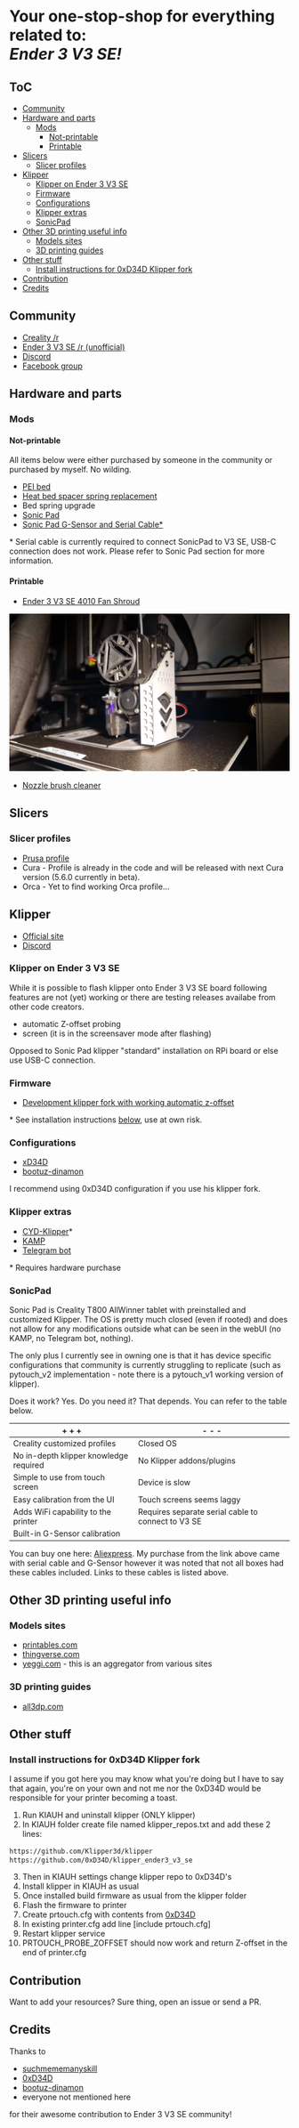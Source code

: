 <!-- omit in toc -->
# Your one-stop-shop for everything related to:<br>***Ender 3 V3 SE!***

<!-- omit in toc -->
## ToC

- [Community](#community)
- [Hardware and parts](#hardware-and-parts)
  - [Mods](#mods)
    - [Not-printable](#not-printable)
    - [Printable](#printable)
- [Slicers](#slicers)
  - [Slicer profiles](#slicer-profiles)
- [Klipper](#klipper)
  - [Klipper on Ender 3 V3 SE](#klipper-on-ender-3-v3-se)
  - [Firmware](#firmware)
  - [Configurations](#configurations)
  - [Klipper extras](#klipper-extras)
  - [SonicPad](#sonicpad)
- [Other 3D printing useful info](#other-3d-printing-useful-info)
  - [Models sites](#models-sites)
  - [3D printing guides](#3d-printing-guides)
- [Other stuff](#other-stuff)
  - [Install instructions for 0xD34D Klipper fork](#install-instructions-for-0xd34d-klipper-fork)
- [Contribution](#contribution)
- [Credits](#credits)

## Community

- [Creality /r](https://www.reddit.com/r/Creality/)
- [Ender 3 V3 SE /r (unofficial)](https://www.reddit.com/r/Ender3V3SE/)
- [Discord](https://discord.gg/mbCpbSv9)
- [Facebook group](https://www.facebook.com/groups/347538964267031)

## Hardware and parts

### Mods

#### Not-printable

All items below were either purchased by someone in the community or purchased by myself. No wilding.

- [PEI bed](https://www.aliexpress.com/item/1005005815144081.html)
- [Heat bed spacer spring replacement](https://www.aliexpress.com/item/33000090210.html)
- Bed spring upgrade
- [Sonic Pad](https://www.aliexpress.com/item/1005005573923853.html)
- [Sonic Pad G-Sensor and Serial Cable*](https://www.aliexpress.com/item/1005005135181819.html)

\* Serial cable is currently required to connect SonicPad to V3 SE, USB-C connection does not work. Please refer to Sonic Pad section for more information.

#### Printable

- [Ender 3 V3 SE 4010 Fan Shroud](https://www.printables.com/model/595397-ender-3-v3-se-4010-fan-shroud)

![Alt text](/assets/img/example-printed-shroud.jpg "Shroud")

- [Nozzle brush cleaner](https://www.printables.com/model/625480-brush-mount-for-ender-3-v3-se)

## Slicers

### Slicer profiles

- [Prusa profile](https://github.com/suchmememanyskill/PrusaSlicer-Ender3-v3-SE-Config)
- Cura - Profile is already in the code and will be released with next Cura version (5.6.0 currently in beta).
- Orca - Yet to find working Orca profile...

## Klipper

- [Official site](https://www.klipper3d.org)
- [Discord](https://discord.klipper3d.org/})

### Klipper on Ender 3 V3 SE

While it is possible to flash klipper onto Ender 3 V3 SE board following features are not (yet) working or there are testing releases availabe from other code creators.

- automatic Z-offset probing
- screen (it is in the screensaver mode after flashing)

Opposed to Sonic Pad klipper "standard" installation on RPi board or else use USB-C connection.

### Firmware

- [Development klipper fork with working automatic z-offset](https://github.com/0xD34D/klipper_ender3_v3_se)

\* See installation instructions [below](https://github.com/pwlgrzs/awesome-resources-for-ender-3-v3-se#other-stuff), use at own risk.

### Configurations

- [xD34D](https://github.com/0xD34D/ender3-v3-se-klipper-config)
- [bootuz-dinamon](https://github.com/bootuz-dinamon/ender3-v3-se-full-klipper)

I recommend using 0xD34D configuration if you use his klipper fork.

### Klipper extras

- [CYD-Klipper](https://github.com/suchmememanyskill/CYD-Klipper)*
- [KAMP](https://github.com/kyleisah/Klipper-Adaptive-Meshing-Purging)
- [Telegram bot](https://github.com/nlef/moonraker-telegram-bot)

\* Requires hardware purchase

### SonicPad

Sonic Pad is Creality T800 AllWinner tablet with preinstalled and customized Klipper. The OS is pretty much closed (even if rooted) and does not allow for any modifications outside what can be seen in the webUI (no KAMP, no Telegram bot, nothing).

The only plus I currently see in owning one is that it has device specific configurations that community is currently struggling to replicate (such as pytouch_v2 implementation - note there is a pytouch_v1 working version of klipper).

Does it work? Yes. Do you need it? That depends. You can refer to the table below.

| + + +                                   | - - -                                               |
|---------------------------------------- |---------------------------------------------------- |
| Creality customized profiles            | Closed OS                                           |
| No in-depth klipper knowledge required  | No Klipper addons/plugins                           |
| Simple to use from touch screen         | Device is slow                                      |
| Easy calibration from the UI            | Touch screens seems laggy                           |
| Adds WiFi capability to the printer     | Requires separate serial cable to connect to V3 SE  |
| Built-in G-Sensor calibration           |                                                     |

You can buy one here: [Aliexpress](https://www.aliexpress.com/item/1005005573923853.html).
My purchase from the link above came with serial cable and G-Sensor however it was noted that not all boxes had these cables included. Links to these cables is listed above.

## Other 3D printing useful info

### Models sites

- [printables.com](https://www.printables.com/)
- [thingverse.com](https://www.thingiverse.com/)
- [yeggi.com](https://www.yeggi.com/) - this is an aggregator from various sites

### 3D printing guides

- [all3dp.com](https://all3dp.com/)

## Other stuff

### Install instructions for 0xD34D Klipper fork

I assume if you got here you may know what you're doing but I have to say that again, you're on your own and not me nor the 0xD34D would be responsible for your printer becoming a toast.

1. Run KIAUH and uninstall klipper (ONLY klipper)
2. In KIAUH folder create file named klipper_repos.txt and add these 2 lines:

```text
https://github.com/Klipper3d/klipper
https://github.com/0xD34D/klipper_ender3_v3_se
```

3. Then in KIAUH settings change klipper repo to 0xD34D's
4. Install klipper in KIAUH as usual
5. Once installed build firmware as usual from the klipper folder
6. Flash the firmware to printer
7. Create prtouch.cfg with contents from [0xD34D](https://github.com/0xD34D/ender3-v3-se-klipper-config/blob/main/prtouch.cfg)
8. In existing printer.cfg add line [include prtouch.cfg]
9. Restart klipper service
10. PRTOUCH_PROBE_ZOFFSET should now work and return Z-offset in the end of printer.cfg

## Contribution

Want to add your resources? Sure thing, open an issue or send a PR.

## Credits

Thanks to

- [suchmememanyskill](https://github.com/suchmememanyskill)
- [0xD34D](https://github.com/0xD34D)
- [bootuz-dinamon](https://github.com/bootuz-dinamon)
- everyone not mentioned here

for their awesome contribution to Ender 3 V3 SE community!